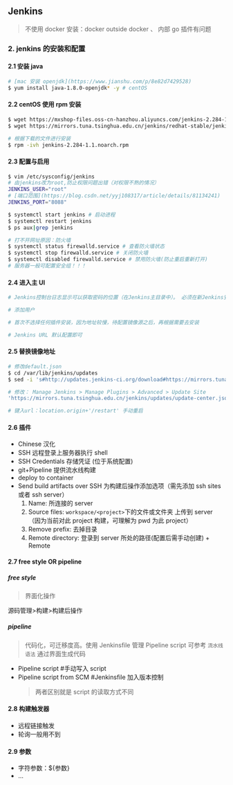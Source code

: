 ## Jenkins

> 不使用 docker 安装：docker outside docker 、 内部 go 插件有问题

### 2. jenkins 的安装和配置

#### 2.1 安装 java

```bash
# [mac 安装 openjdk](https://www.jianshu.com/p/8e82d7429528)
$ yum install java-1.8.0-openjdk* -y # centOS
```

#### 2.2 centOS 使用 rpm 安装

```bash
$ wget https://mxshop-files.oss-cn-hanzhou.aliyuncs.com/jenkins-2.284-1.1.noarch.rpm # oss友链
$ wget https://mirrors.tuna.tsinghua.edu.cn/jenkins/redhat-stable/jenkins-2.249.2-1.1.noarch.rpm # 清华

# 根据下载的文件进行安装
$ rpm -ivh jenkins-2.284-1.1.noarch.rpm
```

#### 2.3 配置与启用

```bash
$ vim /etc/sysconfig/jenkins
# 由jenkins改为root,防止权限问题出错（对权限不熟的情况）
JENKINS_USER="root"
# [端口范围](https://blog.csdn.net/yyj108317/article/details/81134241)
JENKINS_PORT="8088"

$ systemctl start jenkins # 启动进程
$ systemctl restart jenkins
$ ps aux|grep jenkins

# 打不开网址原因：防火墙
$ systemctl status firewalld.service # 查看防火墙状态
$ systemctl stop firewalld.service # 关闭防火墙
$ systemctl disabled firewalld.service # 禁用防火墙(防止重启重新打开)
# 服务器一般可配置安全组！！！
```

#### 2.4 进入主 UI

```bash
# Jenkins控制台日志显示可以获取密码的位置（在Jenkins主目录中）。 必须在新Jenkins安装中的安装向导中输入此密码才能访问Jenkins的主UI。 如果您在设置向导中跳过了后续的用户创建步骤， 则此密码还可用作默认admininstrator帐户的密码（使用用户名“admin”）

# 添加用户

# 首次不选择任何插件安装，因为地址较慢，待配置镜像源之后，再根据需要去安装

# Jenkins URL 默认配置即可
```

#### 2.5 替换镜像地址

```bash
# 修改default.json
$ cd /var/lib/jenkins/updates
$ sed -i 's#http://updates.jenkins-ci.org/download#https://mirrors.tuna.tsinghua.edu.cn/jenkins#g' default.json && sed -i 's#http://www.google.com#https://www.baidu.com#g' default.json

# 修改： Manage Jenkins > Manage Plugins > Advanced > Update Site
'https://mirrors.tuna.tsinghua.edu.cn/jenkins/updates/update-center.json'

# 键入url：location.origin+'/restart' 手动重启
```

#### 2.6 插件

- Chinese 汉化
- SSH 远程登录上服务器执行 shell
- SSH Credentials 存储凭证 (位于系统配置)
- git+Pipeline 提供流水线构建
- deploy to container
- Send build artifacts over SSH 为构建后操作添加选项（需先添加 ssh sites 或者 ssh server）
  1. Name: 所连接的 server
  2. Source files: `workspace/<project>`下的文件或文件夹 上传到 server （因为当前对此 project 构建，可理解为 pwd 为此 project）
  3. Remove prefix: 去掉目录
  4. Remote directory: 登录到 server 所处的路径(配置后需手动创建) + Remote

#### 2.7 free style OR pipeline

##### free style

> 界面化操作

源码管理>构建>构建后操作

##### pipeline

> 代码化，可迁移度高。使用 Jenkinsfile 管理 Pipeline script
> 可参考 `流水线语法` 通过界面生成代码

- Pipeline script #手动写入 script
- Pipeline script from SCM #Jenkinsfile 加入版本控制
  > 两者区别就是 script 的读取方式不同

#### 2.8 构建触发器

- 远程链接触发
- 轮询一般用不到

#### 2.9 参数

- 字符参数：${参数}
- ...
